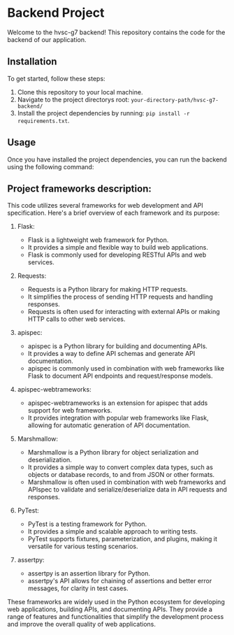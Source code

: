 # Backend Project

Welcome to the hvsc-g7 backend! This repository contains the code for the backend of our application.

## Installation

To get started, follow these steps:
1. Clone this repository to your local machine.
2. Navigate to the project directorys root: `your-directory-path/hvsc-g7-backend/`
3. Install the project dependencies by running: `pip install -r requirements.txt`.

## Usage
Once you have installed the project dependencies, you can run the backend using the following command: 

## Project frameworks description:
This code utilizes several frameworks for web development and API specification. Here's a brief overview of each framework and its purpose:

1. Flask:
    - Flask is a lightweight web framework for Python.
    - It provides a simple and flexible way to build web applications.
    - Flask is commonly used for developing RESTful APIs and web services.

2. Requests:
    - Requests is a Python library for making HTTP requests.
    - It simplifies the process of sending HTTP requests and handling responses.
    - Requests is often used for interacting with external APIs or making HTTP calls to other web services.

3. apispec:
    - apispec is a Python library for building and documenting APIs.
    - It provides a way to define API schemas and generate API documentation.
    - apispec is commonly used in combination with web frameworks like Flask to document API endpoints and request/response models.

4. apispec-webtrameworks:
    - apispec-webtrameworks is an extension for apispec that adds support for web frameworks.
    - It provides integration with popular web frameworks like Flask, allowing for automatic generation of API documentation.

5. Marshmallow:
    - Marshmallow is a Python library for object serialization and deserialization.
    - It provides a simple way to convert complex data types, such as objects or database records, to and from JSON or other formats.
    - Marshmallow is often used in combination with web frameworks and APIspec to validate and serialize/deserialize data in API requests and responses.

6. PyTest:
    - PyTest is a testing framework for Python.
    - It provides a simple and scalable approach to writing tests.
    - PyTest supports fixtures, parameterization, and plugins, making it versatile for various testing scenarios.

7. assertpy:
    - assertpy is an assertion library for Python.
    - assertpy's API allows for chaining of assertions and better error messages, for clarity in test cases.

These frameworks are widely used in the Python ecosystem for developing web applications, building APIs, and documenting APIs. They provide a range of features and functionalities that simplify the development process and improve the overall quality of web applications.